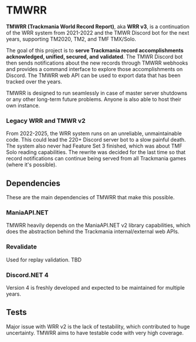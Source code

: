 # TMWRR

**TMWRR (Trackmania World Record Report)**, aka **WRR v3**, is a continuation of the WRR system from 2021-2022 and the TMWR Discord bot for the next years, supporting TM2020, TM2, and TMF TMX/Solo.

The goal of this project is to **serve Trackmania record accomplishments acknowledged, unified, secured, and validated**. The TMWR Discord bot then sends notifications about the new records through TMWRR webhooks and provides a command interface to explore those accomplishments on Discord. The TMWRR web API can be used to export data that has been tracked over the years.

TMWRR is designed to run seamlessly in case of master server shutdowns or any other long-term future problems. Anyone is also able to host their own instance.

### Legacy WRR and TMWR v2

From 2022-2025, the WRR system runs on an unreliable, unmaintainable code. This could lead the 220+ Discord server bot to a slow painful death. The system also never had Feature Set 3 finished, which was about TMF Solo reading capabilities. The rewrite was decided for the last time so that record notifications can continue being served from all Trackmania games (where it's possible).

## Dependencies

These are the main dependencies of TMWRR that make this possible.

### ManiaAPI.NET

TMWRR heavily depends on the ManiaAPI.NET v2 library capabilities, which does the abstraction behind the Trackmania internal/external web APIs.

### Revalidate

Used for replay validation. TBD

### Discord.NET 4

Version 4 is freshly developed and expected to be maintained for multiple years.

## Tests

Major issue with WRR v2 is the lack of testability, which contributed to huge uncertainty. TMWRR aims to have testable code with very high coverage.
